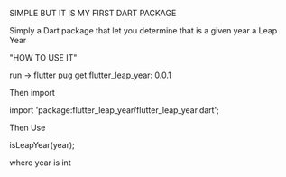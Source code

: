 SIMPLE BUT IT IS MY FIRST DART PACKAGE

Simply a Dart package that let you determine that is a given year a Leap Year

"HOW TO USE IT"

run -> flutter pug get flutter_leap_year: 0.0.1

Then import

import 'package:flutter_leap_year/flutter_leap_year.dart';

Then Use 

isLeapYear(year);

where year is int
